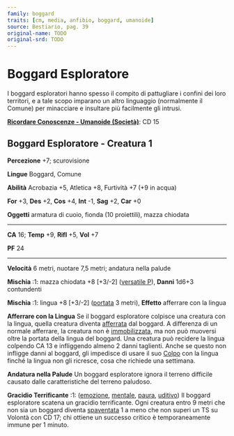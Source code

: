 ```yaml
---
family: boggard
traits: [cm, media, anfibio, boggard, umanoide]
source: Bestiario, pag. 39
original-name: TODO
original-srd: TODO
---
```


# Boggard Esploratore

I boggard esploratori hanno spesso il compito di pattugliare i confini dei loro
territori, e a tale scopo imparano un altro linguaggio (normalmente il Comune)
per minacciare e insultare più facilmente gli intrusi.

**[Ricordare Conoscenze - Umanoide (Società)](/azioni/abilita/ricordare-conoscenze)**:
CD 15

## Boggard Esploratore - Creatura 1

**Percezione** +7; scurovisione

**Lingue** Boggard, Comune

**Abilità** Acrobazia +5, Atletica +8, Furtività +7 (+9 in acqua)

**For** +3, **Des** +2, **Cos** +4, **Int** -1, **Sag** +2, **Car** +0

**Oggetti** armatura di cuoio, fionda (10 proiettili), mazza chiodata

---

**CA** 16; **Temp** +9, **Rifl** +5, **Vol** +7

**PF** 24

---

**Velocità** 6 metri, nuotare 7,5 metri; andatura nella palude

**Mischia** :1: mazza chiodata +8 \[+3/-2] ([versatile P](/tratti/versatile)),
**Danni** 1d6+3 contundenti

**Mischia** :1: lingua +8 \[+3/-2] ([portata](/tratti/portata) 3 metri),
**Effetto** afferrare con la lingua

**Afferrare con la Lingua** Se il boggard esploratore colpisce una creatura con
la lingua, quella creatura diventa [afferrata](/condizioni/afferrato) dal
boggard. A differenza di un normale afferrare, la creatura non è
[immobilizzata](/condizioni/immobilizzato), ma non può muoversi oltre la portata
della lingua del boggard. Una creatura può recidere la lingua colpendo CA 13 e
infliggendo almeno 2 danni taglienti. Anche se questo non infligge danni al
boggard, gli impedisce di usare il suo [Colpo](/azioni/colpire) con la lingua
finché la lingua non gli ricresce, cosa che richiede una settimana.

**Andatura nella Palude** Un boggard esploratore ignora il terreno difficile
causato dalle caratteristiche del terreno paludoso.

**Gracidio Terrificante** :1: ([emozione](/tratti/emozione),
[mentale](/tratti/mentale), [paura](/tratti/paura), [uditivo](/tratti/uditivo))
Il boggard esploratore scatena un gracidio terrificante. Ogni creatura entro 9
metri che non sia un boggard diventa [spaventata](/condizioni/spaventato) 1 a
meno che non superi un TS su Volontà con CD 17; chi ottiene un successo critico
è temporaneamente immune per 1 minuto.
